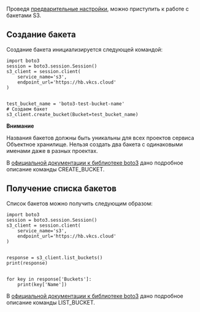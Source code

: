 Проведя [предварительные настройки](https://mcs.mail.ru/help/ru_RU/s3-python/s3-python-setup), можно приступить к работе с бакетами S3.

## Создание бакета

Создание бакета инициализируется следующей командой:

```
import boto3
session = boto3.session.Session()
s3_client = session.client(
    service_name='s3',
    endpoint_url='https://hb.vkcs.cloud'
)


test_bucket_name = 'boto3-test-bucket-name'
# Создаем бакет
s3_client.create_bucket(Bucket=test_bucket_name)
```

<warn>

**Внимание**

Названия бакетов должны быть уникальны для всех проектов сервиса Объектное хранилище. Нельзя создать два бакета с одинаковыми именами даже в разных проектах.

</warn>

В [официальной документации к библиотеке boto3](https://boto3.amazonaws.com/v1/documentation/api/latest/reference/services/s3.html?highlight=delete_objects#S3.Client.create_bucket) дано подробное описание команды CREATE_BUCKET.

## Получение списка бакетов

Список бакетов можно получить следующим образом:

```
import boto3
session = boto3.session.Session()
s3_client = session.client(
    service_name='s3',
    endpoint_url='https://hb.vkcs.cloud'
)


response = s3_client.list_buckets()
print(response)


for key in response['Buckets']:
    print(key['Name'])
```

В [официальной документации к библиотеке boto3](https://boto3.amazonaws.com/v1/documentation/api/latest/reference/services/s3.html?highlight=delete_objects#S3.Client.list_buckets) дано подробное описание команды LIST_BUCKET.
